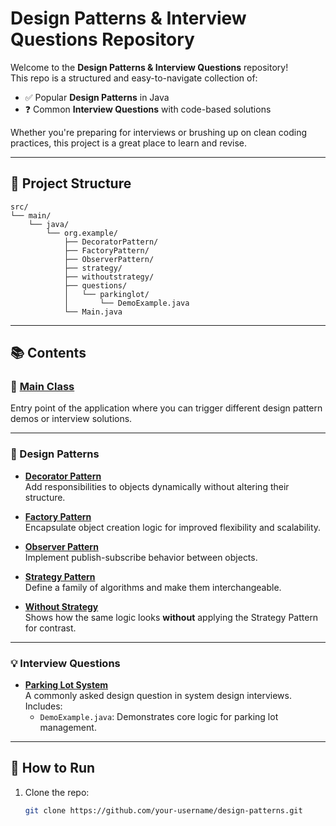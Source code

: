 # Design Patterns & Interview Questions Repository

Welcome to the **Design Patterns & Interview Questions** repository!  
This repo is a structured and easy-to-navigate collection of:

- ✅ Popular **Design Patterns** in Java
- ❓ Common **Interview Questions** with code-based solutions

Whether you're preparing for interviews or brushing up on clean coding practices, this project is a great place to learn and revise.

---

## 📁 Project Structure
```text
src/
└── main/
    └── java/
        └── org.example/
            ├── DecoratorPattern/
            ├── FactoryPattern/
            ├── ObserverPattern/
            ├── strategy/
            ├── withoutstrategy/
            ├── questions/
            │   └── parkinglot/
            │       └── DemoExample.java
            └── Main.java
```
---

## 📚 Contents

### 🎯 [Main Class](src/main/java/org/example/Main.java)

Entry point of the application where you can trigger different design pattern demos or interview solutions.

---

### 🎨 Design Patterns

- **[Decorator Pattern](src/main/java/org/example/DecoratorPattern/)**  
  Add responsibilities to objects dynamically without altering their structure.

- **[Factory Pattern](src/main/java/org/example/FactoryPattern/)**  
  Encapsulate object creation logic for improved flexibility and scalability.

- **[Observer Pattern](src/main/java/org/example/ObserverPattern/)**  
  Implement publish-subscribe behavior between objects.

- **[Strategy Pattern](src/main/java/org/example/strategy/)**  
  Define a family of algorithms and make them interchangeable.

- **[Without Strategy](src/main/java/org/example/withoutstrategy/)**  
  Shows how the same logic looks **without** applying the Strategy Pattern for contrast.

---

### 💡 Interview Questions

- **[Parking Lot System](src/main/java/org/example/questions/parkinglot/)**  
  A commonly asked design question in system design interviews.  
  Includes:  
  - `DemoExample.java`: Demonstrates core logic for parking lot management.

---

## 🚀 How to Run

1. Clone the repo:
   ```bash
   git clone https://github.com/your-username/design-patterns.git
